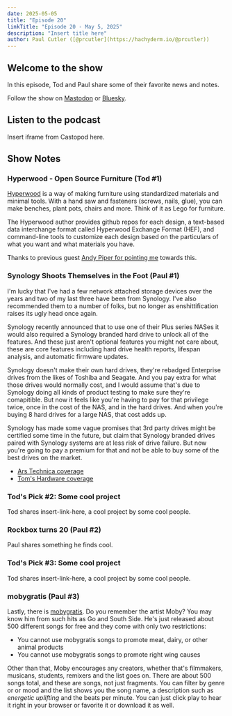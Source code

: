 ```yaml
---
date: 2025-05-05
title: "Episode 20"
linkTitle: "Episode 20 - May 5, 2025"
description: "Insert title here"
author: Paul Cutler ([@prcutler](https://hachyderm.io/@prcutler))
---
```


## Welcome to the show

In this episode, Tod and Paul share some of their favorite news and notes.

Follow the show on [Mastodon](https://www.circuitpythonshow.com/@thebootloader/follow) or [Bluesky](https://bsky.app/profile/thebootloader.net).

## Listen to the podcast

Insert iframe from Castopod here.

## Show Notes

### Hyperwood - Open Source Furniture (Tod #1)

[Hyperwood](https://hyperwood.org/) is a way of making furniture using standardized materials
and minimal tools. With a hand saw and fasteners (screws, nails, glue), you can make benches,
plant pots, chairs and more. Think of it as Lego for furniture.

The Hyperwood author provides github repos for each design, a text-based data interchange format
called  Hyperwood Exchange Format (HEF), and command-line tools to customize each design
based on the particulars of what you want and what materials you have.

Thanks to previous guest [Andy Piper for pointing me](https://macaw.social/@andypiper/114392576041698951)
towards this.


### Synology Shoots Themselves in the Foot (Paul #1)
I'm lucky that I've had a few network attached storage devices over the years and two of my last three have been from Synology. I've also recommended them to a number of folks, but no longer as enshittification raises its ugly head once again.

Synology recently announced that to use one of their Plus series NASes it would also required a Synology branded hard drive to unlock all of the features.  And these just aren't optional features you might not care about, these are core features including hard drive health reports, lifespan analysis, and automatic firmware updates.

Synology doesn't make their own hard drives, they're rebadged Enterprise drives from the likes of Toshiba and Seagate.  And you pay extra for what those drives would normally cost, and I would assume that's due to Synology doing all kinds of product testing to make sure they're comapitible.  But now it feels like you're having to pay for that privilege twice, once in the cost of the NAS, and in the hard drives.  And when you're buying 8 hard drives for a large NAS, that cost adds up.

Synology has made some vague promises that 3rd party drives might be certified some time in the future, but claim that Synology branded drives paired with Synology systems are at less risk of drive failure.  But now you're going to pay a premium for that and not be able to buy some of the best drives on the market.

* [Ars Technica coverage](https://arstechnica.com/gadgets/2025/04/synology-confirms-need-for-synology-branded-drives-in-newer-plus-series-nas/)
* [Tom's Hardware coverage](https://www.tomshardware.com/pc-components/nas/synology-requires-self-branded-drives-for-some-consumer-nas-systems-drops-full-functionality-and-support-for-third-party-hdds)

### Tod's Pick #2: Some cool project
Tod shares insert-link-here, a cool project by some cool people.

### Rockbox turns 20 (Paul #2)
Paul shares something he finds cool.

### Tod's Pick #3: Some cool project
Tod shares insert-link-here, a cool project by some cool people.

### mobygratis (Paul #3)
Lastly, there is [mobygratis](https://mobygratis.com).  Do you remember the artist Moby?  You may know him from such hits as Go and South Side.  He's just released about 500 different songs for free and they come with only two restrictions:
* You cannot use mobygratis songs to promote meat, dairy, or other animal products
* You cannot use mobygratis songs to promote right wing causes

Other than that, Moby encourages any creators, whether that's filmmakers, musicans, students, remixers and the list goes on.  There are about 500 songs total, and these are songs, not just fragments.  You can filter by genre or or mood and the list shows you the song name, a description such as *energetic uplifting* and the beats per minute.  You can just click play to hear it right in your browser or favorite it or download it as well.
